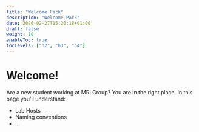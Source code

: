 ```yaml
---
title: "Welcome Pack"
description: "Welcome Pack"
date: 2020-02-27T15:20:18+01:00
draft: false
weight: 10
enableToc: true
tocLevels: ["h2", "h3", "h4"]
---
```


# Welcome!

Are a new student working at MRI Group? 
You are in the right place.
In this page you'll understand:
* Lab Hosts
* Naming conventions
* ...



